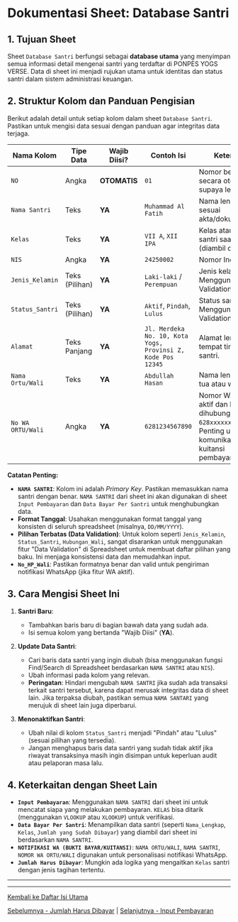 # Dokumentasi Sheet: Database Santri

## 1. Tujuan Sheet

Sheet `Database Santri` berfungsi sebagai **database utama** yang menyimpan semua informasi detail mengenai santri yang terdaftar di PONPES YOGS VERSE. Data di sheet ini menjadi rujukan utama untuk identitas dan status santri dalam sistem administrasi keuangan.

## 2. Struktur Kolom dan Panduan Pengisian

Berikut adalah detail untuk setiap kolom dalam sheet `Database Santri`. Pastikan untuk mengisi data sesuai dengan panduan agar integritas data terjaga.

| Nama Kolom         | Tipe Data          | Wajib Diisi? | Contoh Isi                     | Keterangan                                                                                                |
|--------------------|--------------------|--------------|--------------------------------|-----------------------------------------------------------------------------------------------------------|
| `NO`               | Angka              | **OTOMATIS** | `01`                     | Nomor berurutan secara otomatis supaya lebih rapi.  |
| `Nama Santri`     | Teks               | **YA** | `Muhammad Al Fatih`            | Nama lengkap santri sesuai akta/dokumen resmi.                                                            |
| `Kelas`            | Teks               | **YA** | `VII A`, `XII IPA`             | Kelas atau tingkatan santri saat ini (diambil dari  `SETUP `.                                                                     |
| `NIS`              | Angka              | **YA**       | `24250002`                   | Nomor Induk Siswa.                                                                    |
| `Jenis_Kelamin`    | Teks (Pilihan)     | **YA** | `Laki-laki` / `Perempuan`      | Jenis kelamin santri. Menggunakan Data Validation.                                                  |
| `Status_Santri`    | Teks (Pilihan)     | **YA** | `Aktif`, `Pindah`, `Lulus` | Status santri saat ini. Menggunakan Data Validation.                                       |
| `Alamat`           | Teks Panjang       | **YA** | `Jl. Merdeka No. 10, Kota Yogs, Provinsi Z, Kode Pos 12345` | Alamat lengkap tempat tinggal wali santri.                                                                |
| `Nama Ortu/Wali`        | Teks               | **YA** | `Abdullah Hasan`               | Nama lengkap orang tua atau wali santri.                                                                  |
| `No WA ORTU/Wali`       | Angka       | **YA** | `6281234567890`                 | Nomor WA wali yang aktif dan bisa dihubungi. Format: `628xxxxxxxxxx`. Penting untuk komunikasi/notifikasi kuitansi pembayaran. |

**Catatan Penting:**
* **`NAMA SANTRI`**: Kolom ini adalah *Primary Key*. Pastikan memasukkan nama santri dengan benar. `NAMA SANTRI` dari sheet ini akan digunakan di sheet `Input Pembayaran` dan `Data Bayar Per Santri` untuk menghubungkan data.
* **Format Tanggal**: Usahakan menggunakan format tanggal yang konsisten di seluruh spreadsheet (misalnya, `DD/MM/YYYY`).
* **Pilihan Terbatas (Data Validation)**: Untuk kolom seperti `Jenis_Kelamin`, `Status_Santri`, `Hubungan_Wali`, sangat disarankan untuk menggunakan fitur "Data Validation" di Spreadsheet untuk membuat daftar pilihan yang baku. Ini menjaga konsistensi data dan memudahkan input.
* **`No_HP_Wali`**: Pastikan formatnya benar dan valid untuk pengiriman notifikasi WhatsApp (jika fitur WA aktif).

## 3. Cara Mengisi Sheet Ini

1.  **Santri Baru**:
    * Tambahkan baris baru di bagian bawah data yang sudah ada.
    * Isi semua kolom yang bertanda "Wajib Diisi" (**YA**).

2.  **Update Data Santri**:
    * Cari baris data santri yang ingin diubah (bisa menggunakan fungsi Find/Search di Spreadsheet berdasarkan `NAMA SANTRI` atau `NIS`).
    * Ubah informasi pada kolom yang relevan.
    * **Peringatan**: Hindari mengubah `NAMA SANTRI` jika sudah ada transaksi terkait santri tersebut, karena dapat merusak integritas data di sheet lain. Jika terpaksa diubah, pastikan semua `NAMA SANTARI` yang merujuk di sheet lain juga diperbarui.

3.  **Menonaktifkan Santri**:
    * Ubah nilai di kolom `Status_Santri` menjadi "Pindah" atau "Lulus" (sesuai pilihan yang tersedia).
    * Jangan menghapus baris data santri yang sudah tidak aktif jika riwayat transaksinya masih ingin disimpan untuk keperluan audit atau pelaporan masa lalu.

## 4. Keterkaitan dengan Sheet Lain

* **`Input Pembayaran`**: Menggunakan `NAMA SANTRI` dari sheet ini untuk mencatat siapa yang melakukan pembayaran. `KELAS` bisa ditarik (menggunakan `VLOOKUP` atau `XLOOKUP`) untuk verifikasi.
* **`Data Bayar Per Santri`**: Menampilkan data santri (seperti `Nama_Lengkap`, `Kelas`, `Jumlah yang Sudah Dibayar`) yang diambil dari sheet ini berdasarkan `NAMA SANTRI`.
* **`NOTIFIKASI WA (BUKTI BAYAR/KUITANSI)`**: `NAMA ORTU/WALI`, `NAMA SANTRI`, `NOMOR WA ORTU/WALI` digunakan untuk personalisasi notifikasi WhatsApp.
* **`Jumlah Harus Dibayar`**: Mungkin ada logika yang mengaitkan `Kelas` santri dengan jenis tagihan tertentu.

---
---
[Kembali ke Daftar Isi Utama](../README.md)

[Sebelumnya - Jumlah Harus Dibayar](../docs/Jumlah_harus_dibayar.md) | 
[Selanjutnya - Input Pembayaran](../docs/Input_Pembayaran.md)
